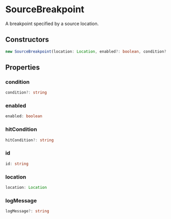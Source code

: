 # SourceBreakpoint

A breakpoint specified by a source location.

## Constructors

```typescript
new SourceBreakpoint(location: Location, enabled?: boolean, condition?: string, hitCondition?: string, logMessage?: string): SourceBreakpoint
```

## Properties

### condition

```typescript
condition?: string
```

### enabled

```typescript
enabled: boolean
```

### hitCondition

```typescript
hitCondition?: string
```

### id

```typescript
id: string
```

### location

```typescript
location: Location
```

### logMessage

```typescript
logMessage?: string
```

